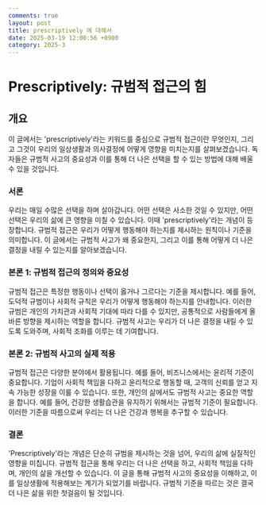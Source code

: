 ```yaml
---
comments: true
layout: post
title: prescriptively 에 대해서
date: 2025-03-19 12:00:56 +0900
category: 2025-3
---
```


# Prescriptively: 규범적 접근의 힘

## 개요
이 글에서는 'prescriptively'라는 키워드를 중심으로 규범적 접근이란 무엇인지, 그리고 그것이 우리의 일상생활과 의사결정에 어떻게 영향을 미치는지를 살펴보겠습니다. 독자들은 규범적 사고의 중요성과 이를 통해 더 나은 선택을 할 수 있는 방법에 대해 배울 수 있을 것입니다.

### 서론
우리는 매일 수많은 선택을 하며 살아갑니다. 어떤 선택은 사소한 것일 수 있지만, 어떤 선택은 우리의 삶에 큰 영향을 미칠 수 있습니다. 이때 'prescriptively'라는 개념이 등장합니다. 규범적 접근은 우리가 어떻게 행동해야 하는지를 제시하는 원칙이나 기준을 의미합니다. 이 글에서는 규범적 사고가 왜 중요한지, 그리고 이를 통해 어떻게 더 나은 결정을 내릴 수 있는지를 알아보겠습니다.

### 본론 1: 규범적 접근의 정의와 중요성
규범적 접근은 특정한 행동이나 선택이 옳거나 그르다는 기준을 제시합니다. 예를 들어, 도덕적 규범이나 사회적 규칙은 우리가 어떻게 행동해야 하는지를 안내합니다. 이러한 규범은 개인의 가치관과 사회적 기대에 따라 다를 수 있지만, 공통적으로 사람들에게 올바른 방향을 제시하는 역할을 합니다. 규범적 사고는 우리가 더 나은 결정을 내릴 수 있도록 도와주며, 사회적 조화를 이루는 데 기여합니다.

### 본론 2: 규범적 사고의 실제 적용
규범적 접근은 다양한 분야에서 활용됩니다. 예를 들어, 비즈니스에서는 윤리적 기준이 중요합니다. 기업이 사회적 책임을 다하고 윤리적으로 행동할 때, 고객의 신뢰를 얻고 지속 가능한 성장을 이룰 수 있습니다. 또한, 개인의 삶에서도 규범적 사고는 중요한 역할을 합니다. 예를 들어, 건강한 생활습관을 유지하기 위해서는 규범적 기준이 필요합니다. 이러한 기준을 따름으로써 우리는 더 나은 건강과 행복을 추구할 수 있습니다.

### 결론
'Prescriptively'라는 개념은 단순히 규범을 제시하는 것을 넘어, 우리의 삶에 실질적인 영향을 미칩니다. 규범적 접근을 통해 우리는 더 나은 선택을 하고, 사회적 책임을 다하며, 개인의 삶을 개선할 수 있습니다. 이 글을 통해 규범적 사고의 중요성을 이해하고, 이를 일상생활에 적용해보는 계기가 되었기를 바랍니다. 규범적 기준을 따르는 것은 결국 더 나은 삶을 위한 첫걸음이 될 것입니다.